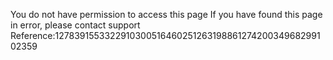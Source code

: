 You do not have permission to access this page If you have found this page in error, please contact support Reference:127839155332291030051646025126319886127420034968299102359